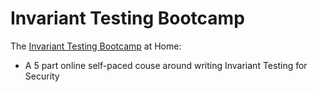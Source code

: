 # Invariant Testing Bootcamp

The [Invariant Testing Bootcamp](https://getrecon.xyz/bootcamp) at Home:

- A 5 part online self-paced couse around writing Invariant Testing for Security